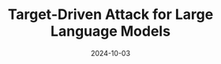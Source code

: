 ---
title: "Target-Driven Attack for Large Language Models"
collection: publications
category: twenty_four
date: 2024-10-03
venue: 'ECAI'
# slidesurl: # None
paperurl: 'https://www.researchgate.net/profile/Chong-Zhang-93/publication/385010872_Target-Driven_Attack_for_Large_Language_Models/links/6711da0f035917754c0784b4/Target-Driven-Attack-for-Large-Language-Models.pdf'
citation: Zhang, Chong, Mingyu Jin, <strong>Dong Shu</strong>, Taowen Wang, Dongfang Liu, and Xiaobo Jin. "Target-driven Attack for Large Language Models, CCF B." In European Conference on Artificial Intelligence (ECAI), 2024. 2024.
---